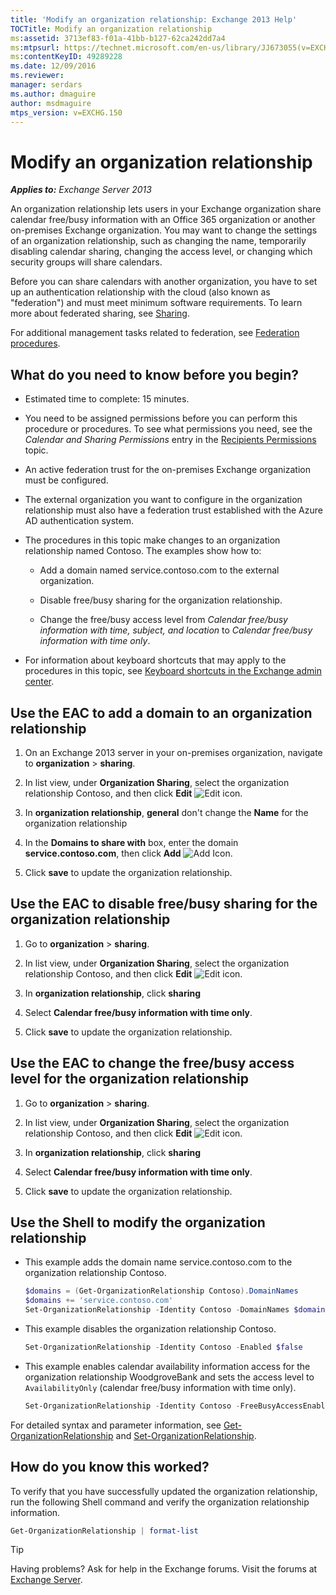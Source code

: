 ```yaml
---
title: 'Modify an organization relationship: Exchange 2013 Help'
TOCTitle: Modify an organization relationship
ms:assetid: 3713ef83-f01a-41bb-b127-62ca242dd7a4
ms:mtpsurl: https://technet.microsoft.com/en-us/library/JJ673055(v=EXCHG.150)
ms:contentKeyID: 49289228
ms.date: 12/09/2016
ms.reviewer: 
manager: serdars
ms.author: dmaguire
author: msdmaguire
mtps_version: v=EXCHG.150
---
```


# Modify an organization relationship

_**Applies to:** Exchange Server 2013_

An organization relationship lets users in your Exchange organization share calendar free/busy information with an Office 365 organization or another on-premises Exchange organization. You may want to change the settings of an organization relationship, such as changing the name, temporarily disabling calendar sharing, changing the access level, or changing which security groups will share calendars.

Before you can share calendars with another organization, you have to set up an authentication relationship with the cloud (also known as "federation") and must meet minimum software requirements. To learn more about federated sharing, see [Sharing](sharing-exchange-2013-help.md).

For additional management tasks related to federation, see [Federation procedures](federation-procedures-exchange-2013-help.md).

## What do you need to know before you begin?

- Estimated time to complete: 15 minutes.

- You need to be assigned permissions before you can perform this procedure or procedures. To see what permissions you need, see the *Calendar and Sharing Permissions* entry in the [Recipients Permissions](recipients-permissions-exchange-2013-help.md) topic.

- An active federation trust for the on-premises Exchange organization must be configured.

- The external organization you want to configure in the organization relationship must also have a federation trust established with the Azure AD authentication system.

- The procedures in this topic make changes to an organization relationship named Contoso. The examples show how to:

  - Add a domain named service.contoso.com to the external organization.

  - Disable free/busy sharing for the organization relationship.

  - Change the free/busy access level from *Calendar free/busy information with time, subject, and location* to *Calendar free/busy information with time only*.

- For information about keyboard shortcuts that may apply to the procedures in this topic, see [Keyboard shortcuts in the Exchange admin center](keyboard-shortcuts-in-the-exchange-admin-center-2013-help.md).

## Use the EAC to add a domain to an organization relationship

1. On an Exchange 2013 server in your on-premises organization, navigate to **organization** \> **sharing**.

2. In list view, under **Organization Sharing**, select the organization relationship Contoso, and then click **Edit** ![Edit icon](images/JJ218640.6f53ccb2-1f13-4c02-bea0-30690e6ea71d(EXCHG.150).gif "Edit icon").

3. In **organization relationship**, **general** don't change the **Name** for the organization relationship

4. In the **Domains to share with** box, enter the domain **service.contoso.com**, then click **Add** ![Add Icon](images/JJ218640.c1e75329-d6d7-4073-a27d-498590bbb558(EXCHG.150).gif "Add Icon").

5. Click **save** to update the organization relationship.

## Use the EAC to disable free/busy sharing for the organization relationship

1. Go to **organization** \> **sharing**.

2. In list view, under **Organization Sharing**, select the organization relationship Contoso, and then click **Edit** ![Edit icon](images/JJ218640.6f53ccb2-1f13-4c02-bea0-30690e6ea71d(EXCHG.150).gif "Edit icon").

3. In **organization relationship**, click **sharing**

4. Select **Calendar free/busy information with time only**.

5. Click **save** to update the organization relationship.

## Use the EAC to change the free/busy access level for the organization relationship

1. Go to **organization** \> **sharing**.

2. In list view, under **Organization Sharing**, select the organization relationship Contoso, and then click **Edit** ![Edit icon](images/JJ218640.6f53ccb2-1f13-4c02-bea0-30690e6ea71d(EXCHG.150).gif "Edit icon").

3. In **organization relationship**, click **sharing**

4. Select **Calendar free/busy information with time only**.

5. Click **save** to update the organization relationship.

## Use the Shell to modify the organization relationship

- This example adds the domain name service.contoso.com to the organization relationship Contoso.

  ```powershell
  $domains = (Get-OrganizationRelationship Contoso).DomainNames
  $domains += 'service.contoso.com'
  Set-OrganizationRelationship -Identity Contoso -DomainNames $domains
  ```

- This example disables the organization relationship Contoso.

  ```powershell
  Set-OrganizationRelationship -Identity Contoso -Enabled $false
  ```

- This example enables calendar availability information access for the organization relationship WoodgroveBank and sets the access level to `AvailabilityOnly` (calendar free/busy information with time only).

  ```powershell
  Set-OrganizationRelationship -Identity Contoso -FreeBusyAccessEnabled $true -FreeBusyAccessLevel AvailabilityOnly
  ```

For detailed syntax and parameter information, see [Get-OrganizationRelationship](https://technet.microsoft.com/en-us/library/ee332343\(v=exchg.150\)) and [Set-OrganizationRelationship](https://technet.microsoft.com/en-us/library/ee332326\(v=exchg.150\)).

## How do you know this worked?

To verify that you have successfully updated the organization relationship, run the following Shell command and verify the organization relationship information.

```powershell
Get-OrganizationRelationship | format-list
```

> [!TIP]
> Having problems? Ask for help in the Exchange forums. Visit the forums at [Exchange Server](https://go.microsoft.com/fwlink/p/?linkid=60612).
